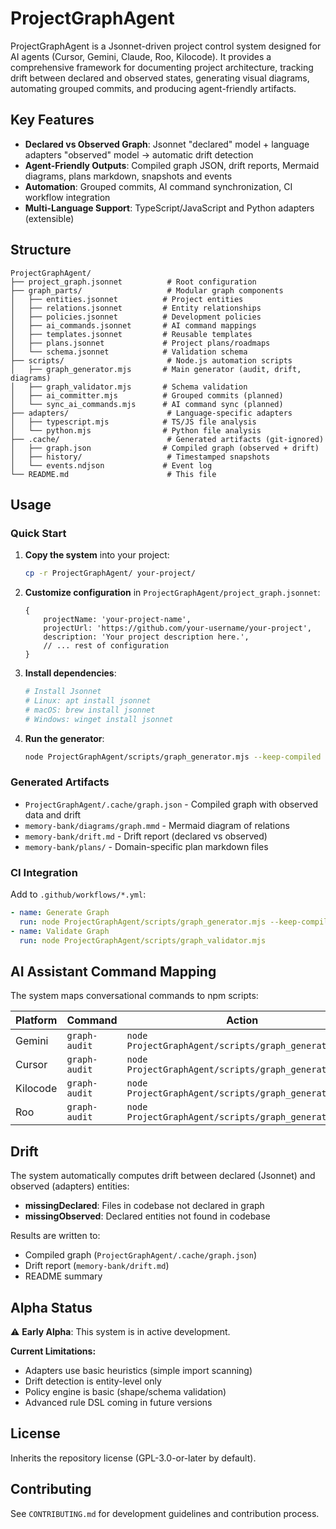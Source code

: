 # ProjectGraphAgent

ProjectGraphAgent is a Jsonnet-driven project control system designed for AI agents (Cursor, Gemini, Claude, Roo, Kilocode). It provides a comprehensive framework for documenting project architecture, tracking drift between declared and observed states, generating visual diagrams, automating grouped commits, and producing agent-friendly artifacts.

## Key Features

- **Declared vs Observed Graph**: Jsonnet "declared" model + language adapters "observed" model → automatic drift detection
- **Agent-Friendly Outputs**: Compiled graph JSON, drift reports, Mermaid diagrams, plans markdown, snapshots and events
- **Automation**: Grouped commits, AI command synchronization, CI workflow integration
- **Multi-Language Support**: TypeScript/JavaScript and Python adapters (extensible)

## Structure

```
ProjectGraphAgent/
├── project_graph.jsonnet          # Root configuration
├── graph_parts/                   # Modular graph components
│   ├── entities.jsonnet          # Project entities
│   ├── relations.jsonnet         # Entity relationships
│   ├── policies.jsonnet          # Development policies
│   ├── ai_commands.jsonnet       # AI command mappings
│   ├── templates.jsonnet         # Reusable templates
│   ├── plans.jsonnet             # Project plans/roadmaps
│   └── schema.jsonnet            # Validation schema
├── scripts/                       # Node.js automation scripts
│   ├── graph_generator.mjs       # Main generator (audit, drift, diagrams)
│   ├── graph_validator.mjs       # Schema validation
│   ├── ai_committer.mjs          # Grouped commits (planned)
│   └── sync_ai_commands.mjs      # AI command sync (planned)
├── adapters/                      # Language-specific adapters
│   ├── typescript.mjs            # TS/JS file analysis
│   └── python.mjs                # Python file analysis
├── .cache/                        # Generated artifacts (git-ignored)
│   ├── graph.json                # Compiled graph (observed + drift)
│   ├── history/                   # Timestamped snapshots
│   └── events.ndjson             # Event log
└── README.md                      # This file
```

## Usage

### Quick Start

1. **Copy the system** into your project:
   ```bash
   cp -r ProjectGraphAgent/ your-project/
   ```

2. **Customize configuration** in `ProjectGraphAgent/project_graph.jsonnet`:
   ```jsonnet
   {
       projectName: 'your-project-name',
       projectUrl: 'https://github.com/your-username/your-project',
       description: 'Your project description here.',
       // ... rest of configuration
   }
   ```

3. **Install dependencies**:
   ```bash
   # Install Jsonnet
   # Linux: apt install jsonnet
   # macOS: brew install jsonnet
   # Windows: winget install jsonnet
   ```

4. **Run the generator**:
   ```bash
   node ProjectGraphAgent/scripts/graph_generator.mjs --keep-compiled
   ```

### Generated Artifacts

- `ProjectGraphAgent/.cache/graph.json` - Compiled graph with observed data and drift
- `memory-bank/diagrams/graph.mmd` - Mermaid diagram of relations
- `memory-bank/drift.md` - Drift report (declared vs observed)
- `memory-bank/plans/` - Domain-specific plan markdown files

### CI Integration

Add to `.github/workflows/*.yml`:
```yaml
- name: Generate Graph
  run: node ProjectGraphAgent/scripts/graph_generator.mjs --keep-compiled
- name: Validate Graph
  run: node ProjectGraphAgent/scripts/graph_validator.mjs
```

## AI Assistant Command Mapping

The system maps conversational commands to npm scripts:

| Platform | Command | Action |
|----------|---------|--------|
| Gemini | `graph-audit` | `node ProjectGraphAgent/scripts/graph_generator.mjs` |
| Cursor | `graph-audit` | `node ProjectGraphAgent/scripts/graph_generator.mjs` |
| Kilocode | `graph-audit` | `node ProjectGraphAgent/scripts/graph_generator.mjs` |
| Roo | `graph-audit` | `node ProjectGraphAgent/scripts/graph_generator.mjs` |

## Drift

The system automatically computes drift between declared (Jsonnet) and observed (adapters) entities:

- **missingDeclared**: Files in codebase not declared in graph
- **missingObserved**: Declared entities not found in codebase

Results are written to:
- Compiled graph (`ProjectGraphAgent/.cache/graph.json`)
- Drift report (`memory-bank/drift.md`)
- README summary

## Alpha Status

⚠️ **Early Alpha**: This system is in active development.

**Current Limitations:**
- Adapters use basic heuristics (simple import scanning)
- Drift detection is entity-level only
- Policy engine is basic (shape/schema validation)
- Advanced rule DSL coming in future versions

## License

Inherits the repository license (GPL-3.0-or-later by default).

## Contributing

See `CONTRIBUTING.md` for development guidelines and contribution process.


